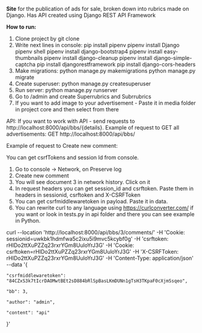 **Site** for the publication of ads for sale, broken down into rubrics made on Django. Has API created using Django REST API Framework

**How to run:**

1. Clone project by git clone
2. Write next lines in console:
   pip install pipenv
   pipenv install Django
   pipenv shell
   pipenv install django-bootstrap4
   pipenv install easy-thumbnails
   pipenv install django-cleanup
   pipenv install django-simple-captcha
   pip install djangorestframework
   pip install django-cors-headers
3. Make migrations:
   python manage.py makemigrations
   python manage.py migrate
4. Create superuser:
   python manage.py createsuperuser
5. Run server:
   python manage.py runserver
6. Go to /admin and create Superrubrics and Subrrubrics
7. If you want to add image to your advertisement - Paste it in media folder in project core and then select from there

API:
If you want to work with API - send requests to http://localhost:8000/api/bbs/{details}.
Example of request to GET all advertisements:
GET http://localhost:8000/api/bbs/

Example of request to Create new comment:

You can get csrfTokens and session Id from console.

1. Go to console -> Network, on Preserve log
2. Create new comment
3. You will see document 3 in network history. Click on it
4. In request headers you can get session_id and csrftoken. Paste them in headers in sessionid, csrftoken and X-CSRFToken
5. You can get csrfmiddlewaretoken in payload. Paste it in data.
6. You can rewrite curl to any language using https://curlconverter.com/ if you want or look in tests.py in api folder and there you can see example in Python.

curl --location 'http://localhost:8000/api/bbs/3/comments/'
-H 'Cookie: sessionid=uwkbk1hdmfwa5c2ixu5i9mvc5kcybf0g'
-H 'csrftoken: rHIDo2ttXuPZZq23rxrYGm8UuloYrJ3G'
-H 'Cookie: csrftoken=rHIDo2ttXuPZZq23rxrYGm8UuloYrJ3G'
-H 'X-CSRFToken: rHIDo2ttXuPZZq23rxrYGm8UuloYrJ3G'
-H 'Content-Type: application/json'
--data '{

    "csrfmiddlewaretoken": "84CZxS3k7tIcrDAOMwtBEt2sD884bRlSpBasLKmDUNn1gTsH3TKpaF0cXjmSsqeo",

    "bb": 3,

    "author": "admin",

    "content": "api"

}'
